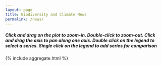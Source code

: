 ```yaml
---
layout: page
title: Biodiversity and Climate News
permalink: /news/
---
```


<h5>
Click and drag on the plot to zoom-in. Double-click to zoom-out. Click and drag the axis to pan along one axis. Double click on the legend to select a series. Single click on the legend to add series for comparison
</h5>



<div class="desktop-only">
  {% include aggregate.html %}
 
</div>


<div style="display: none;">
  <!-- This content will be hidden by default -->
  This content is only visible on mobile.
</div>

<!-- Apply the following styles to show or hide content based on screen size -->
<style>
  @media (max-width: 767px) {
    div[style="display: block;"] {
      display: none;
    }
    div[style="display: none;"] {
      display: block;
    }
  }
</style>
